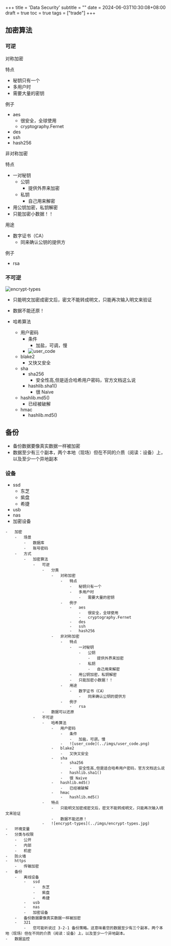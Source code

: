 +++
title = 'Data Security'
subtitle = ""
date = 2024-06-03T10:30:08+08:00
draft = true
toc = true
tags = ["trade"]
+++

## 加密算法

### 可逆

对称加密

特点
-   秘钥只有一个
-   多用户时
-   需要大量的密钥


例子

-   aes
    -   很安全，全球使用
    -   cryptography.Fernet
-   des
-   ssh
-   hash256

非对称加密

特点
-   一对秘钥
    -   公钥
        -   提供外界来加密
    -   私钥
        -   自己用来解密
-   用公钥加密，私钥解密
-   只能加密小数据！！

用途
-   数字证书（CA）
    -   同来确认公钥的提供方

例子
-   rsa

### 不可逆

![encrypt-types](../imgs/encrypt-types.jpg)

-   只能明文加密成密文后，密文不能转成明文，只能再次输入明文来验证
-   数据不能还原！



-   哈希算法
    -   用户密码
        -   条件
            -   加盐，可调，慢
        -   ![user_code](../imgs/user_code.png)
    -   blake2
        -   又快又安全
    -   sha
        -   sha256
            -   安全性高,但是适合哈希用户密码，官方文档这么说
        -   hashlib.sha1()
            -   很 Naive
    -   hashlib.md5()
        -   已经被破解
    -   hmac
        -   hashlib.md5()

## 备份


-   备份数据要像真实数据一样被加密
-   数据至少有三个副本，两个本地（现场）但在不同的介质（阅读：设备）上，以及至少一个异地副本

### 设备
-   ssd
    -   东芝
    -   紫盘
    -   希捷
-   usb
-   nas
-   加密设备


```
-   加密
    -   场景
        -   数据库
        -   账号密码
    -   方式
        -   加密算法
            -   可逆
                -   分类
                    -   对称加密
                        -   特点
                            -   秘钥只有一个
                            -   多用户时
                                -   需要大量的密钥
                        -   例子
                            -   aes
                                -   很安全，全球使用
                                -   cryptography.Fernet
                            -   des
                            -   ssh
                            -   hash256
                    -   非对称加密
                        -   特点
                            -   一对秘钥
                                -   公钥
                                    -   提供外界来加密
                                -   私钥
                                    -   自己用来解密
                            -   用公钥加密，私钥解密
                            -   只能加密小数据！！
                        -   用途
                            -   数字证书（CA）
                                -   同来确认公钥的提供方
                        -   例子
                            -   rsa
                -   数据可以还原
            -   不可逆
                -   哈希算法
                    -   用户密码
                        -   条件
                            -   加盐，可调，慢
                        -   ![user_code](../imgs/user_code.png)
                    -   blake2
                        -   又快又安全
                    -   sha
                        -   sha256
                            -   安全性高,但是适合哈希用户密码，官方文档这么说
                        -   hashlib.sha1()
                        -   很 Naive
                    -   hashlib.md5()
                        -   已经被破解
                    -   hmac
                        -   hashlib.md5()
                -   特点
                    -   只能明文加密成密文后，密文不能转成明文，只能再次输入明文来验证
                    -   数据不能还原！
                -   ![encrypt-types](../imgs/encrypt-types.jpg)
-   环境变量
-   分类与权限
    -   公开
    -   内部
    -   机密
-   防火墙
-   https
    -   传输加密
-   备份
    -   离线设备
        -   ssd
            -   东芝
            -   紫盘
            -   希捷
        -   usb
        -   nas
        -   加密设备
    -   备份数据要像真实数据一样被加密
    -   321
        -   您可能听说过 3-2-1 备份策略。这意味着您的数据至少有三个副本，两个本地（现场）但在不同的介质（阅读：设备）上，以及至少一个异地副本。
-   数据监控
```